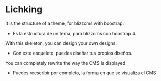 # Lichking

It is the structure of a theme, for blizzcms with boostrap.
-	Es la estructura de un tema, para blizzcms con boostrap 4.

With this skeleton, you can design your own designs.
-	Con este esqueleto, puedes diseñar tus propios diseños.

You can completely rewrite the way the CMS is displayed
-	Puedes reescribir por completo, la forma en que se visualiza el CMS

